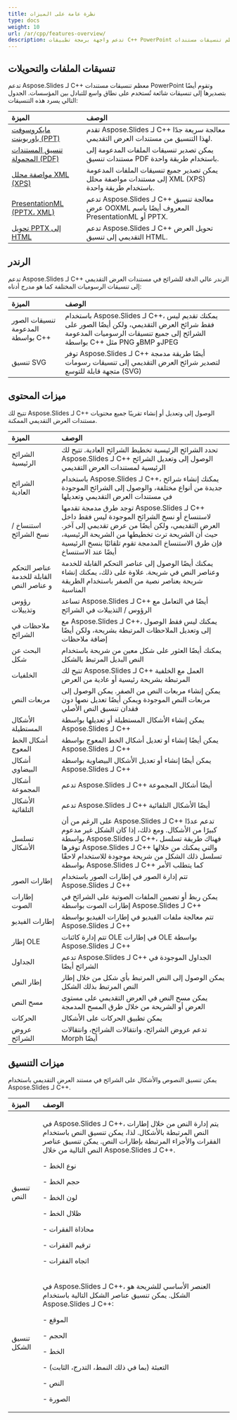 ```yaml
---
title: نظرة عامة على الميزات
type: docs
weight: 10
url: /ar/cpp/features-overview/
description: تدعم واجهة برمجة تطبيقات C++ PowerPoint معظم تنسيقات مستندات PowerPoint وتقوم أيضًا بتصديرها إلى تنسيقات شائعة. تشمل الميزات الرئيسية التحويلات، والرندر، والتلاعب بالمحتوى، والتنسيق.
---
```


## **تنسيقات الملفات والتحويلات**
تدعم Aspose.Slides لـ C++ معظم تنسيقات مستندات PowerPoint وتقوم أيضًا بتصديرها إلى تنسيقات شائعة تُستخدم على نطاق واسع للتبادل بين المؤسسات. الجدول التالي يسرد هذه التنسيقات:

|**الميزة**|**الوصف**|
| :- | :- |
|[مايكروسوفت باوربوينت (PPT)](/slides/ar/cpp/microsoft-powerpoint-ppt/)|تقدم Aspose.Slides لـ C++ معالجة سريعة جدًا لهذا التنسيق من مستندات العرض التقديمي.|
|[تنسيق المستندات المحمولة (PDF)](/slides/ar/cpp/portable-document-format-pdf/)|يمكن تصدير تنسيقات الملفات المدعومة إلى مستندات تنسيق PDF باستخدام طريقة واحدة.|
|[مواصفة محلل XML (XPS)](/slides/ar/cpp/xml-parser-specification-xps/)|يمكن تصدير جميع تنسيقات الملفات المدعومة إلى مستندات مواصفة محلل XML (XPS) باستخدام طريقة واحدة.|
|[PresentationML (PPTX، XML)](/slides/ar/cpp/presentationml-pptx-xml/)|تدعم Aspose.Slides لـ C++ معالجة تنسيق عرض OOXML المعروف أيضًا باسم PresentationML أو PPTX.|
|[تحويل PPTX إلى HTML](https://docs.aspose.com/slides/cpp/convert-powerpoint-to-html/)|تدعم Aspose.Slides لـ C++ تحويل العرض التقديمي إلى تنسيق HTML.|
## **الرندر**
تدعم Aspose.Slides لـ C++ الرندر عالي الدقة للشرائح في مستندات العرض التقديمي إلى تنسيقات الرسوميات المختلفة كما هو مدرج أدناه:

|**الميزة**|**الوصف**|
| :- | :- |
|تنسيقات الصور المدعومة بواسطة C++|باستخدام Aspose.Slides لـ C++، يمكنك تقديم ليس فقط شرائح العرض التقديمي، ولكن أيضًا الصور على الشرائح إلى جميع تنسيقات الرسوميات المدعومة بواسطة C++ مثل PNG وBMP وJPEG|
|تنسيق SVG|توفر Aspose.Slides لـ C++ أيضًا طريقة مدمجة لتصدير شرائح العرض التقديمي إلى تنسيقات رسومات متجهة قابلة للتوسع (SVG)|
## **ميزات المحتوى**
تتيح لك Aspose.Slides لـ C++ الوصول إلى وتعديل أو إنشاء تقريبًا جميع محتويات مستندات العرض التقديمي الممكنة.

|**الميزة**|**الوصف**|
| :- | :- |
|الشرائح الرئيسية|تحدد الشرائح الرئيسية تخطيط الشرائح العادية. تتيح لك Aspose.Slides لـ C++ الوصول إلى وتعديل الشرائح الرئيسية لمستندات العرض التقديمي|
|الشرائح العادية|باستخدام Aspose.Slides لـ C++، يمكنك إنشاء شرائح جديدة من أنواع مختلفة، والوصول إلى الشرائح الموجودة في مستندات العرض التقديمي وتعديلها|
|استنساخ / نسخ الشرائح|توجد طرق مدمجة تقدمها Aspose.Slides لـ C++ لاستنساخ أو نسخ الشرائح الموجودة ليس فقط داخل العرض التقديمي، ولكن أيضًا من عرض تقديمي إلى آخر. حيث أن الشريحة ترث تخطيطها من الشريحة الرئيسية، فإن طرق الاستنساخ المدمجة تقوم تلقائيًا بنسخ الرئيسية أيضًا عند الاستنساخ|
|عناصر التحكم القابلة للخدمة و عناصر النص|يمكنك أيضًا الوصول إلى عناصر التحكم القابلة للخدمة وعناصر النص في شريحة. علاوة على ذلك، يمكنك إنشاء شريحة بعناصر نصية من الصفر باستخدام الطريقة المناسبة|
|رؤوس وتذييلات|تساعد Aspose.Slides لـ C++ أيضًا في التعامل مع الرؤوس / التذييلات في الشرائح|
|ملاحظات في الشرائح|مع Aspose.Slides لـ C++، يمكنك ليس فقط الوصول إلى وتعديل الملاحظات المرتبطة بشريحة، ولكن أيضًا إضافة ملاحظات|
|البحث عن شكل|يمكنك أيضًا العثور على شكل معين من شريحة باستخدام النص البديل المرتبط بالشكل|
|الخلفيات|تتيح لك Aspose.Slides لـ C++ العمل مع الخلفية المرتبطة بشريحة رئيسية أو عادية من العرض|
|مربعات النص|يمكن إنشاء مربعات النص من الصفر. يمكن الوصول إلى مربعات النص الموجودة ويمكن أيضًا تعديل نصها دون فقدان تنسيق النص الأصلي|
|الأشكال المستطيلة|يمكن إنشاء الأشكال المستطيلة أو تعديلها بواسطة Aspose.Slides لـ C++|
|أشكال الخط المعوج|يمكن أيضًا إنشاء أو تعديل أشكال الخط المعوج بواسطة Aspose.Slides لـ C++|
|أشكال البيضاوي|يمكن أيضًا إنشاء أو تعديل الأشكال البيضاوية بواسطة Aspose.Slides لـ C++|
|أشكال المجموعة|تدعم Aspose.Slides لـ C++ أيضًا أشكال المجموعة|
|الأشكال التلقائية|تدعم Aspose.Slides لـ C++ أيضًا الأشكال التلقائية|
|تسلسل الأشكال|على الرغم من أن Aspose.Slides لـ C++ تدعم عددًا كبيرًا من الأشكال. ومع ذلك، إذا كان الشكل غير مدعوم بواسطة Aspose.Slides لـ C++، فهناك طريقة تسلسل توفرها Aspose.Slides لـ C++ والتي يمكنك من خلالها تسلسل ذلك الشكل من شريحة موجودة للاستخدام لاحقًا بواسطة Aspose.Slides لـ C++ كما يتطلب الأمر|
|إطارات الصور|تتم إدارة الصور في إطارات الصور باستخدام Aspose.Slides لـ C++|
|إطارات الصوت|يمكن ربط أو تضمين الملفات الصوتية على الشرائح في إطارات الصوت بواسطة Aspose.Slides لـ C++|
|إطارات الفيديو|تتم معالجة ملفات الفيديو في إطارات الفيديو بواسطة Aspose.Slides لـ C++|
|إطار OLE|تتم إدارة كائنات OLE في إطارات OLE بواسطة Aspose.Slides لـ C++|
|الجداول|تدعم Aspose.Slides لـ C++ الجداول الموجودة في الشرائح أيضًا|
|إطار النص|يمكن الوصول إلى النص المرتبط بأي شكل من خلال إطار النص المرتبط بذلك الشكل|
|مسح النص|يمكن مسح النص في العرض التقديمي على مستوى العرض أو الشريحة من خلال طرق المسح المدمجة|
|الحركات|يمكن تطبيق الحركات على الأشكال|
|عروض الشرائح|تدعم عروض الشرائح، وانتقالات الشرائح، وانتقالات Morph أيضًا|
## **ميزات التنسيق**
يمكن تنسيق النصوص والأشكال على الشرائح في مستند العرض التقديمي باستخدام Aspose.Slides لـ C++.

|**الميزة**|**الوصف**|
| :- | :- |
|تنسيق النص|<p>في Aspose.Slides لـ C++، يتم إدارة النص من خلال إطارات النص المرتبطة بالأشكال. لذا، يمكن تنسيق النص باستخدام الفقرات والأجزاء المرتبطة بإطارات النص. يمكن تنسيق عناصر النص التالية من خلال Aspose.Slides لـ C++.</p><p>- نوع الخط</p><p>- حجم الخط</p><p>- لون الخط</p><p>- ظلال الخط</p><p>- محاذاة الفقرات</p><p>- ترقيم الفقرات</p><p>- اتجاه الفقرات</p>|
|تنسيق الشكل|<p>في Aspose.Slides لـ C++، العنصر الأساسي للشريحة هو الشكل. يمكن تنسيق عناصر الشكل التالية باستخدام Aspose.Slides لـ C++:</p><p>- الموقع</p><p>- الحجم</p><p>- الخط</p><p>- التعبئة (بما في ذلك النمط، التدرج، الثابت)</p><p>- النص</p><p>- الصورة</p>|